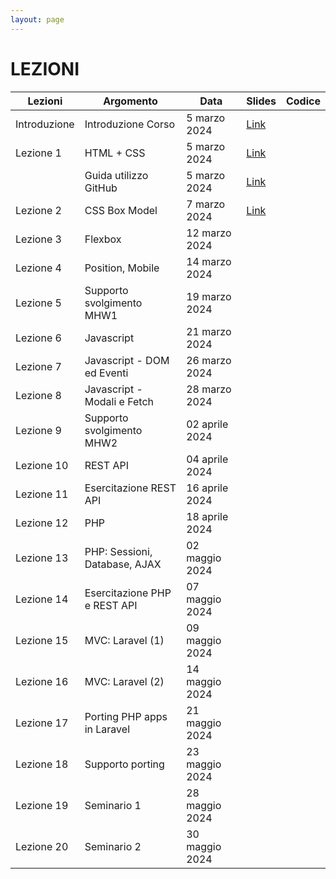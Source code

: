 ```yaml
---
layout: page
---
```


# LEZIONI

| Lezioni      | Argomento                        | Data           | Slides                          | Codice      |
|--------------|----------------------------------|----------------|-------------------------------  |-------------|
| Introduzione | Introduzione Corso               | 5 marzo 2024   | [Link](https://drive.google.com/file/d/1ASGInH1ss0n3VCtF0MWe4UsBe_EkPJNx/view?usp=sharing) |
| Lezione 1    | HTML + CSS                       | 5 marzo 2024   | [Link](https://drive.google.com/file/d/17aelb9oak3HyO7KguJufS9jACzcajrNK/view?usp=sharing) |
|              | Guida utilizzo GitHub            | 5 marzo 2024   | [Link](https://drive.google.com/file/d/1_2KkKbKc27C-OOTsVI4UUHMcGPl-q7AI/view?usp=sharing) |
| Lezione 2    | CSS Box Model                    | 7 marzo 2024   | [Link](https://drive.google.com/file/d/1KIqOZYJAj3Ez8lU1L-yTLZGTc2Ove4m0/view?usp=sharing)|
| Lezione 3    | Flexbox                          | 12 marzo 2024  |  |
| Lezione 4    | Position, Mobile                 | 14 marzo 2024  |  |  |
| Lezione 5    | Supporto svolgimento MHW1        | 19 marzo 2024  |  |
| Lezione 6    | Javascript                       | 21 marzo 2024  |  |  |
| Lezione 7    | Javascript - DOM ed Eventi       | 26 marzo 2024  |  |  |
| Lezione 8    | Javascript - Modali e Fetch      | 28 marzo 2024  |  |  |
| Lezione 9    | Supporto svolgimento MHW2        | 02 aprile 2024 |  |
| Lezione 10   | REST API                         | 04 aprile 2024 |  |  |
| Lezione 11   | Esercitazione REST API           | 16 aprile 2024 |  |  |
| Lezione 12   | PHP                              | 18 aprile 2024 |  |  |
| Lezione 13   | PHP: Sessioni, Database, AJAX    | 02 maggio 2024 |  |  |
| Lezione 14   | Esercitazione PHP e REST API     | 07 maggio 2024 |  |  |
| Lezione 15   | MVC: Laravel (1)                 | 09 maggio 2024 |  |
| Lezione 16   | MVC: Laravel (2)                 | 14 maggio 2024 |  |
| Lezione 17   | Porting PHP apps in Laravel      | 21 maggio 2024 |  |  |
| Lezione 18   | Supporto porting                | 23 maggio 2024 |  |
| Lezione 19   | Seminario 1                     | 28 maggio 2024 |  |
| Lezione 20   | Seminario 2                     | 30 maggio 2024 |  |
